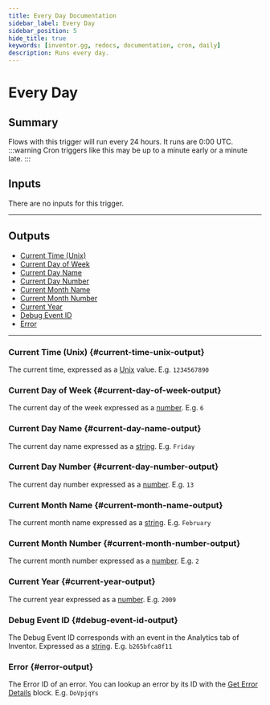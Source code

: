 ```yaml
---
title: Every Day Documentation
sidebar_label: Every Day
sidebar_position: 5
hide_title: true
keywords: [inventor.gg, redocs, documentation, cron, daily]
description: Runs every day.
---
```

# Every Day
## Summary
Flows with this trigger will run every 24 hours. It runs are 0:00 UTC. 
:::warning
    Cron triggers like this may be up to a minute early or a minute late.
:::

## Inputs
There are no inputs for this trigger.
___
## Outputs
- [Current Time (Unix)](#current-time-unix-output)
- [Current Day of Week](#current-day-of-week-output)
- [Current Day Name](#current-day-name-output)
- [Current Day Number](#current-day-number-output)
- [Current Month Name](#current-month-name-output)
- [Current Month Number](#current-month-number-output)
- [Current Year](#current-year-output)
- [Debug Event ID](#debug-event-id-output)
- [Error](#error-output)
___
### Current Time (Unix) {#current-time-unix-output}
The current time, expressed as a [Unix](/inventor-reference/types/number/unix/) value. E.g. `1234567890`

### Current Day of Week {#current-day-of-week-output}
The current day of the week expressed as a [number](/inventor-reference/types/number). E.g. `6`

### Current Day Name {#current-day-name-output}
The current day name expressed as a [string](/inventor-reference/types/string). E.g. `Friday`

### Current Day Number {#current-day-number-output}
The current day number expressed as a [number](/inventor-reference/types/number). E.g. `13`

### Current Month Name {#current-month-name-output}
The current month name expressed as a [string](/inventor-reference/types/string). E.g. `February`

### Current Month Number {#current-month-number-output}
The current month number expressed as a [number](/inventor-reference/types/number). E.g. `2`

### Current Year {#current-year-output}
The current year expressed as a [number](/inventor-reference/types/number). E.g. `2009`

### Debug Event ID {#debug-event-id-output}
The Debug Event ID corresponds with an event in the Analytics tab of Inventor. Expressed as a [string](/inventor-reference/types/string). E.g. `b265bfca8f11`

### Error {#error-output}
The Error ID of an error. You can lookup an error by its ID with the [Get Error Details](/inventor-reference/blocks/get-error-details) block. E.g. `DoVpjqYs`